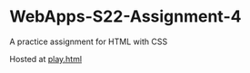 # WebApps-S22-Assignment-4
A practice assignment for HTML with CSS

Hosted at [play.html](https://44-563-web-apps-s22.github.io/webapps-s22-assignment-4-OutWrest/play.html)